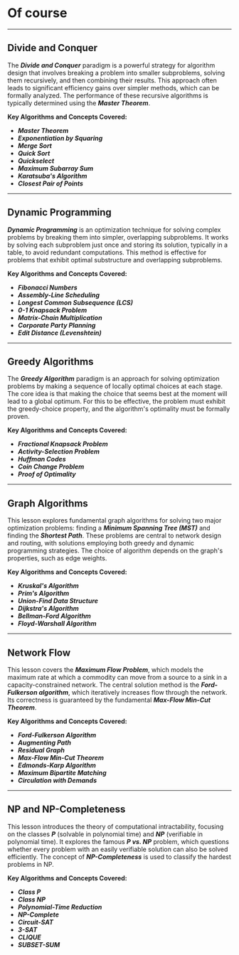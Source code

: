  # Of course 

***

## Divide and Conquer

The **_Divide and Conquer_** paradigm is a powerful strategy for algorithm design that involves breaking a problem into smaller subproblems, solving them recursively, and then combining their results. This approach often leads to significant efficiency gains over simpler methods, which can be formally analyzed. The performance of these recursive algorithms is typically determined using the **_Master Theorem_**.

**Key Algorithms and Concepts Covered:**
* **_Master Theorem_**
* **_Exponentiation by Squaring_**
* **_Merge Sort_**
* **_Quick Sort_**
* **_Quickselect_**
* **_Maximum Subarray Sum_**
* **_Karatsuba's Algorithm_**
* **_Closest Pair of Points_**

---

## Dynamic Programming

**_Dynamic Programming_** is an optimization technique for solving complex problems by breaking them into simpler, overlapping subproblems. It works by solving each subproblem just once and storing its solution, typically in a table, to avoid redundant computations. This method is effective for problems that exhibit optimal substructure and overlapping subproblems.

**Key Algorithms and Concepts Covered:**
* **_Fibonacci Numbers_**
* **_Assembly-Line Scheduling_**
* **_Longest Common Subsequence (LCS)_**
* **_0-1 Knapsack Problem_**
* **_Matrix-Chain Multiplication_**
* **_Corporate Party Planning_**
* **_Edit Distance (Levenshtein)_**

---

## Greedy Algorithms

The **_Greedy Algorithm_** paradigm is an approach for solving optimization problems by making a sequence of locally optimal choices at each stage. The core idea is that making the choice that seems best at the moment will lead to a global optimum. For this to be effective, the problem must exhibit the greedy-choice property, and the algorithm's optimality must be formally proven.

**Key Algorithms and Concepts Covered:**
* **_Fractional Knapsack Problem_**
* **_Activity-Selection Problem_**
* **_Huffman Codes_**
* **_Coin Change Problem_**
* **_Proof of Optimality_**

---

## Graph Algorithms

This lesson explores fundamental graph algorithms for solving two major optimization problems: finding a **_Minimum Spanning Tree (MST)_** and finding the **_Shortest Path_**. These problems are central to network design and routing, with solutions employing both greedy and dynamic programming strategies. The choice of algorithm depends on the graph's properties, such as edge weights.

**Key Algorithms and Concepts Covered:**
* **_Kruskal's Algorithm_**
* **_Prim's Algorithm_**
* **_Union-Find Data Structure_**
* **_Dijkstra's Algorithm_**
* **_Bellman-Ford Algorithm_**
* **_Floyd-Warshall Algorithm_**

---

## Network Flow

This lesson covers the **_Maximum Flow Problem_**, which models the maximum rate at which a commodity can move from a source to a sink in a capacity-constrained network. The central solution method is the **_Ford-Fulkerson algorithm_**, which iteratively increases flow through the network. Its correctness is guaranteed by the fundamental **_Max-Flow Min-Cut Theorem_**.

**Key Algorithms and Concepts Covered:**
* **_Ford-Fulkerson Algorithm_**
* **_Augmenting Path_**
* **_Residual Graph_**
* **_Max-Flow Min-Cut Theorem_**
* **_Edmonds-Karp Algorithm_**
* **_Maximum Bipartite Matching_**
* **_Circulation with Demands_**

---

## NP and NP-Completeness

This lesson introduces the theory of computational intractability, focusing on the classes **_P_** (solvable in polynomial time) and **_NP_** (verifiable in polynomial time). It explores the famous **_P vs. NP_** problem, which questions whether every problem with an easily verifiable solution can also be solved efficiently. The concept of **_NP-Completeness_** is used to classify the hardest problems in NP.

**Key Algorithms and Concepts Covered:**
* **_Class P_**
* **_Class NP_**
* **_Polynomial-Time Reduction_**
* **_NP-Complete_**
* **_Circuit-SAT_**
* **_3-SAT_**
* **_CLIQUE_**
* **_SUBSET-SUM_**

